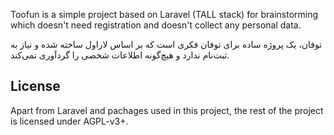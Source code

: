 Toofun is a simple project based on Laravel (TALL stack) for brainstorming
which doesn't need registration and doesn't collect any personal data.

توفان، یک پروژه ساده برای توفان فکری است که بر اساس لاراول ساخته شده و نیاز
به ثبت‌نام ندارد و هیچ‌گونه اطلاعات شخصی را گردآوری نمی‌کند.

## License

Apart from Laravel and pachages used in this project, the rest of the project
is licensed under AGPL-v3+.
